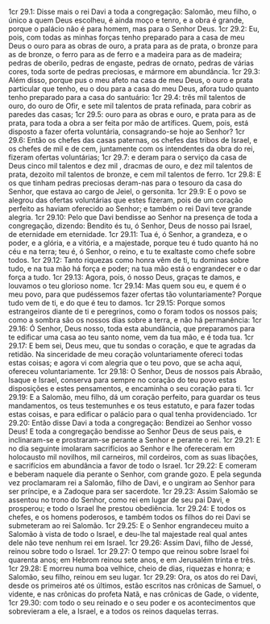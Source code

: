 1cr 29.1: Disse mais o rei Davi a toda a congregação: Salomão, meu filho, o único a quem Deus escolheu, é ainda moço e tenro, e a obra é grande, porque o palácio não é para homem, mas para o Senhor Deus.
1cr 29.2: Eu, pois, com todas as minhas forças tenho preparado para a casa de meu Deus o ouro para as obras de ouro, a prata para as de prata, o bronze para as de bronze, o ferro para as de ferro e a madeira para as de madeira; pedras de oberilo, pedras de engaste, pedras de ornato, pedras de várias cores, toda sorte de pedras preciosas, e mármore em abundância.
1cr 29.3: Além disso, porque pus o meu afeto na casa de meu Deus, o ouro e prata particular que tenho, eu o dou para a casa do meu Deus, afora tudo quanto tenho preparado para a casa do santuário:
1cr 29.4: três mil talentos de ouro, do ouro de Ofir, e sete mil talentos de prata refinada, para cobrir as paredes das casas;
1cr 29.5: ouro para as obras e ouro, e prata para as de prata, para toda a obra a ser feita por mão de artífices. Quem, pois, está disposto a fazer oferta voluntária, consagrando-se hoje ao Senhor?
1cr 29.6: Então os chefes das casas paternas, os chefes das tribos de Israel, e os chefes de mil e de cem, juntamente com os intendentes da obra do rei, fizeram ofertas voluntárias;
1cr 29.7: e deram para o serviço da casa de Deus cinco mil talentos e dez mil , dracmas de ouro, e dez mil talentos de prata, dezoito mil talentos de bronze, e cem mil talentos de ferro.
1cr 29.8: E os que tinham pedras preciosas deram-nas para o tesouro da casa do Senhor, que estava ao cargo de Jeiel, o gersonita.
1cr 29.9: E o povo se alegrou das ofertas voluntárias que estes fizeram, pois de um coração perfeito as haviam oferecido ao Senhor; e também o rei Davi teve grande alegria.
1cr 29.10: Pelo que Davi bendisse ao Senhor na presença de toda a congregação, dizendo: Bendito és tu, ó Senhor, Deus de nosso pai Israel, de eternidade em eternidade.
1cr 29.11: Tua é, ó Senhor, a grandeza, e o poder, e a glória, e a vitória, e a majestade, porque teu é tudo quanto há no céu e na terra; teu é, ó Senhor, o reino, e tu te exaltaste como chefe sobre todos.
1cr 29.12: Tanto riquezas como honra vêm de ti, tu dominas sobre tudo, e na tua mão há força e poder; na tua mão está o engrandecer e o dar força a tudo.
1cr 29.13: Agora, pois, ó nosso Deus, graças te damos, e louvamos o teu glorioso nome.
1cr 29.14: Mas quem sou eu, e quem é o meu povo, para que pudéssemos fazer ofertas tão voluntariamente? Porque tudo vem de ti, e do que é teu to damos.
1cr 29.15: Porque somos estrangeiros diante de ti e peregrinos, como o foram todos os nossos pais; como a sombra são os nossos dias sobre a terra, e não há permanência:
1cr 29.16: Ó Senhor, Deus nosso, toda esta abundância, que preparamos para te edificar uma casa ao teu santo nome, vem da tua mão, e é toda tua.
1cr 29.17: E bem sei, Deus meu, que tu sondas o coração, e que te agradas da retidão. Na sinceridade de meu coração voluntariamente ofereci todas estas coisas; e agora vi com alegria que o teu povo, que se acha aqui, ofereceu voluntariamente.
1cr 29.18: O Senhor, Deus de nossos pais Abraão, Isaque e Israel, conserva para sempre no coração do teu povo estas disposições e estes pensamentos, e encaminha o seu coração para ti.
1cr 29.19: E a Salomão, meu filho, dá um coração perfeito, para guardar os teus mandamentos, os teus testemunhes e os teus estatuto, e para fazer todas estas coisas, e para edificar o palácio para o qual tenha providenciado.
1cr 29.20: Então disse Davi a toda a congregação: Bendizei ao Senhor vosso Deus! E toda a congregação bendisse ao Senhor Deus de seus pais, e inclinaram-se e prostraram-se perante a Senhor e perante o rei.
1cr 29.21: E no dia seguinte imolaram sacrifícios ao Senhor e lhe ofereceram em holocausto mil novilhos, mil carneiros, mil cordeiros, com as suas libações, e sacrifícios em abundância a favor de todo o Israel.
1cr 29.22: E comeram e beberam naquele dia perante o Senhor, com grande gozo. E pela segunda vez proclamaram rei a Salomão, filho de Davi, e o ungiram ao Senhor para ser príncipe, e a Zadoque para ser sacerdote.
1cr 29.23: Assim Salomão se assentou no trono do Senhor, como rei em lugar de seu pai Davi, e prosperou; e todo o Israel lhe prestou obediência.
1cr 29.24: E todos os chefes, e os homens poderosos, e também todos os filhos do rei Davi se submeteram ao rei Salomão.
1cr 29.25: E o Senhor engrandeceu muito a Salomão à vista de todo o Israel, e deu-lhe tal majestade real qual antes dele não teve nenhum rei em Israel.
1cr 29.26: Assim Davi, filho de Jessé, reinou sobre todo o Israel.
1cr 29.27: O tempo que reinou sobre Israel foi quarenta anos; em Hebrom reinou sete anos, e em Jerusalém trinta e três.
1cr 29.28: E morreu numa boa velhice, cheio de dias, riquezas e honra; e Salomão, seu filho, reinou em seu lugar.
1cr 29.29: Ora, os atos do rei Davi, desde os primeiros até os últimos, estão escritos nas crônicas de Samuel, o vidente, e nas crônicas do profeta Natã, e nas crônicas de Gade, o vidente,
1cr 29.30: com todo o seu reinado e o seu poder e os acontecimentos que sobrevieram a ele, a Israel, e a todos os reinos daquelas terras.

